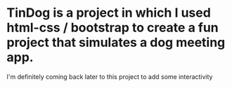 # TinDog is a project in which I used html-css / bootstrap to create a fun project that simulates a dog meeting app.
I'm definitely coming back later to this project to add some interactivity
